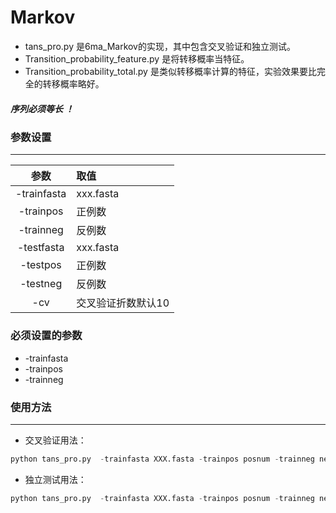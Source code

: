 # Markov

* tans_pro.py 是6ma_Markov的实现，其中包含交叉验证和独立测试。
* Transition_probability_feature.py 是将转移概率当特征。
* Transition_probability_total.py 是类似转移概率计算的特征，实验效果要比完全的转移概率略好。
##### 序列必须等长 ！
### 参数设置
*******************

|参数|取值|
|:-:|:-|  
|-trainfasta|xxx.fasta|    
-trainpos|    	正例数  
-trainneg|       	反例数  
-testfasta  | 	 xxx.fasta
-testpos   | 	正例数  
-testneg  |		反例数  
-cv   |		交叉验证折数默认10  
### 必须设置的参数
* -trainfasta
* -trainpos
* -trainneg
### 使用方法
*********************
* 交叉验证用法：
```py
python tans_pro.py  -trainfasta XXX.fasta -trainpos posnum -trainneg negnum -cv cv
```
* 独立测试用法：
```py
python tans_pro.py  -trainfasta XXX.fasta -trainpos posnum -trainneg negnum -testfasta XXX.fasta -testpos num -testneg num 
```
